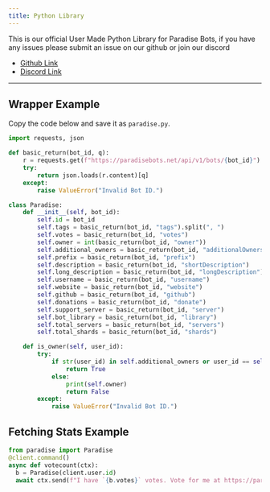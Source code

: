 ```yaml
---
title: Python Library
---
```


This is our official User Made Python Library for Paradise Bots, if you have any issues please submit an issue on our github or join our discord

* [Github Link](https://gist.github.com/Aryamaan08/6833f31218b00f7792dc900728b0db01)
* [Discord Link](https://paradisebots.net/join)

---

## Wrapper Example

Copy the code below and save it as `paradise.py`.

```python
import requests, json

def basic_return(bot_id, q):
    r = requests.get(f"https://paradisebots.net/api/v1/bots/{bot_id}")
    try:
        return json.loads(r.content)[q]
    except:
        raise ValueError("Invalid Bot ID.")

class Paradise:
    def __init__(self, bot_id):
        self.id = bot_id
        self.tags = basic_return(bot_id, "tags").split(", ")
        self.votes = basic_return(bot_id, "votes")
        self.owner = int(basic_return(bot_id, "owner"))
        self.additional_owners = basic_return(bot_id, "additionalOwners")
        self.prefix = basic_return(bot_id, "prefix")
        self.description = basic_return(bot_id, "shortDescription")
        self.long_description = basic_return(bot_id, "longDescription")
        self.username = basic_return(bot_id, "username")
        self.website = basic_return(bot_id, "website")
        self.github = basic_return(bot_id, "github")
        self.donations = basic_return(bot_id, "donate")
        self.support_server = basic_return(bot_id, "server")
        self.bot_library = basic_return(bot_id, "library")
        self.total_servers = basic_return(bot_id, "servers")
        self.total_shards = basic_return(bot_id, "shards")

    def is_owner(self, user_id):
        try:
            if str(user_id) in self.additional_owners or user_id == self.owner:
                return True
            else:
                print(self.owner)
                return False
        except:
            raise ValueError("Invalid Bot ID.")
```

## Fetching Stats Example

```python
from paradise import Paradise
@client.command()
async def votecount(ctx):
  b = Paradise(client.user.id)
  await ctx.send(f"I have `{b.votes}` votes. Vote for me at https://paradisebots.net/bots/{client.user.id} now!")
```

